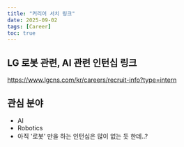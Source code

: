 ```yaml
---
title: "커리어 서치 링크"
date: 2025-09-02
tags: [Career]
toc: true
---
```


## LG 로봇 관련, AI 관련 인턴십 링크
https://www.lgcns.com/kr/careers/recruit-info?type=intern

## 관심 분야
- AI
- Robotics
- 아직 '로봇' 만을 하는 인턴십은 많이 없는 듯 한데..?


